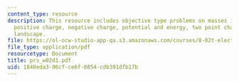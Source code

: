 ```yaml
---
content_type: resource
description: This resource includes objective type problems on masses in potentials,
  positive charge, negative charge, potential and energy, two point charges and potential
  landscape.
file: https://ol-ocw-studio-app-qa.s3.amazonaws.com/courses/8-02t-electricity-and-magnetism-spring-2005/1840eda396cfce6f0854cdb391dfb17b_prs_w02d1.pdf
file_type: application/pdf
resourcetype: Document
title: prs_w02d1.pdf
uid: 1840eda3-96cf-ce6f-0854-cdb391dfb17b
---
```

